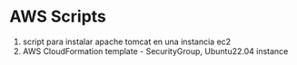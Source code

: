 # AWS Scripts
1. script para instalar apache tomcat en una instancia ec2
2. AWS CloudFormation template - SecurityGroup, Ubuntu22.04 instance
